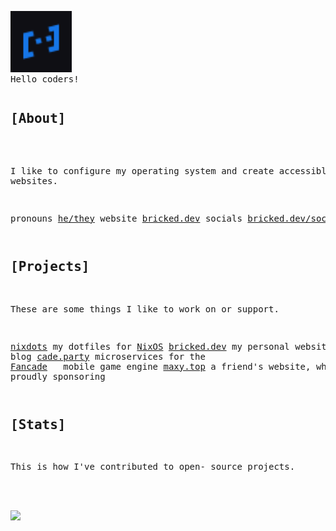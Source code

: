 <div /><pre>
<img src="./assets/avatar.svg" width="98">
Hello coders!
</pre><pre>
<h2>[About]</h2>

I like to configure my operating system
and create accessible websites.

pronouns [he/they](https://pronoundb.org/)
website  [bricked.dev](https://bricked.dev/)
socials  [bricked.dev/socials](https://bricked.dev/socials)
</pre><pre><h2>[Projects]</h2>

These are some things I like to work on
or support.

[nixdots](https://nixdots.bricked.dev)     my dotfiles for [NixOS](https://nixos.org)
[bricked.dev](https://bricked.dev) my personal website & blog
[cade.party](https://cade.party)  microservices for the [Fancade](https://fancade.com)
&nbsp;           mobile game engine
[maxy.top](https://maxy.top)    a friend's website, which I
&nbsp;           am proudly sponsoring
</pre><pre><h2>[Stats]</h2>

This is how I've contributed to open-
source projects.

<picture height="160em" alt="GitHub Stats">
<source 
  srcset="https://github-readme-stats.vercel.app/api?username=brckd&hide_rank=true&custom_title=GitHub%20Stats&hide=issues&show_icons=true&hide_border=true&bg_color=0000&theme=github_dark"
  media="(prefers-color-scheme: dark)"
/>
<img src="https://github-readme-stats.vercel.app/api?username=brckd&hide_rank=true&custom_title=GitHub%20Stats&show_icons=true&hide_border=true&bg_color=0000&hide=issues&theme=default" />
</picture>
